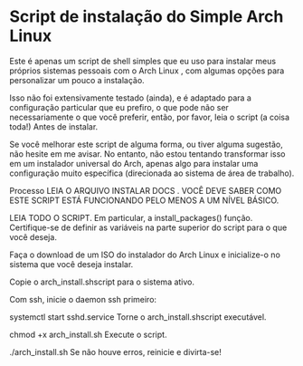 # Script de instalação do Simple Arch Linux


Este é apenas um script de shell simples que eu uso para instalar meus próprios sistemas pessoais com o Arch Linux , com algumas opções para personalizar um pouco a instalação.

Isso não foi extensivamente testado (ainda), e é adaptado para a configuração particular que eu prefiro, o que pode não ser necessariamente o que você preferir, então, por favor, leia o script (a coisa toda!) Antes de instalar.

Se você melhorar este script de alguma forma, ou tiver alguma sugestão, não hesite em me avisar. No entanto, não estou tentando transformar isso em um instalador universal do Arch, apenas algo para instalar uma configuração muito específica (direcionada ao sistema de área de trabalho).

Processo
LEIA O ARQUIVO INSTALAR DOCS . VOCÊ DEVE SABER COMO ESTE SCRIPT ESTÁ FUNCIONANDO PELO MENOS A UM NÍVEL BÁSICO.

LEIA TODO O SCRIPT. Em particular, a install_packages() função. Certifique-se de definir as variáveis ​​na parte superior do script para o que você deseja.

Faça o download de um ISO do instalador do Arch Linux e inicialize-o no sistema que você deseja instalar.

Copie o arch_install.shscript para o sistema ativo.

Com ssh, inicie o daemon ssh primeiro:

systemctl start sshd.service
Torne o arch_install.shscript executável.

chmod +x arch_install.sh
Execute o script.

./arch_install.sh
Se não houve erros, reinicie e divirta-se!
